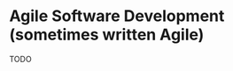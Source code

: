 # Agile Software Development (sometimes written Agile)

<!--
https://www.linkedin.com/learning/devops-foundations-lean-and-agile/lean-and-agile-in-devops-3

https://www.linkedin.com/learning/agile-software-development/the-agile-approach
https://www.linkedin.com/learning/agile-software-development-scrum-for-developers/scrum-for-agile-software-development
https://www.linkedin.com/learning/agile-software-development-remote-teams/remote-first-culture-for-agile-teams
https://www.linkedin.com/learning/agile-software-development-transforming-your-organization/ignite-your-teams-with-agile
https://www.linkedin.com/learning/agile-software-development-clean-coding-practices/write-code-for-humans-not-machines
https://www.linkedin.com/learning/agile-software-development-creating-an-agile-culture/create-an-agile-culture
https://www.linkedin.com/learning/agile-software-development-kanban-for-developers/putting-kanban-to-work-in-your-development-team
https://www.linkedin.com/learning/agile-software-development-code-quality/why-code-quality-is-important
https://www.linkedin.com/learning/agile-software-development-cloud-architecture/agility-and-cloud-computing
https://www.linkedin.com/learning/agile-software-development-dealing-with-legacy-code-and-technical-debt/embrace-the-legacy-and-tackle-the-debt
https://www.linkedin.com/learning/agile-software-development-refactoring/refactoring-for-better-code
https://www.linkedin.com/learning/agile-software-development-pair-and-mob-programming/get-your-teams-coding-together

https://www.linkedin.com/learning/how-to-fix-bad-agile/fixing-bad-agile
https://www.linkedin.com/learning/lean-software-development/delivering-value-quickly-and-sustainably
https://www.linkedin.com/learning/agile-development-practices/welcome
https://www.linkedin.com/learning/agile-project-management-comparing-agile-tools/explore-agile-tool-options-for-your-projects
https://www.linkedin.com/learning/agile-testing-2/uplevel-with-agile-testing
-->

TODO
